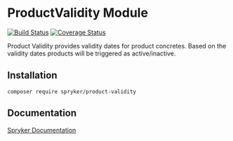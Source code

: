 # ProductValidity Module
[![Build Status](https://travis-ci.org/spryker/product-validity.svg)](https://travis-ci.org/spryker/product-validity)
[![Coverage Status](https://coveralls.io/repos/github/spryker/product-validity/badge.svg)](https://coveralls.io/github/spryker/product-validity)

Product Validity provides validity dates for product concretes. Based on the validity dates products will be triggered as active/inactive.

## Installation

```
composer require spryker/product-validity
```

## Documentation

[Spryker Documentation](https://academy.spryker.com/developing_with_spryker/module_guide/modules.html)
